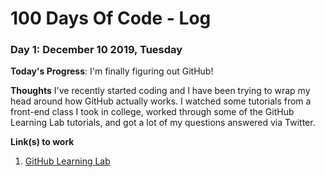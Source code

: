 # 100 Days Of Code - Log

<!--### Day 0: February 30, 2016 (Example 1)-->
<!--##### (delete me or comment me out)-->

<!--**Today's Progress**: Fixed CSS, worked on canvas functionality for the app.-->

<!--**Thoughts:** I really struggled with CSS, but, overall, I feel like I am slowly getting better at it. Canvas is still new for me, but I managed to figure out some basic functionality.-->

<!--**Link to work:** [Calculator App](http://www.example.com)-->

<!--### Day 0: February 30, 2016 (Example 2)-->
<!--##### (delete me or comment me out)-->

<!--**Today's Progress**: Fixed CSS, worked on canvas functionality for the app.-->

<!--**Thoughts**: I really struggled with CSS, but, overall, I feel like I am slowly getting better at it. Canvas is still new for me, but I managed to figure out some basic functionality.-->

<!--**Link(s) to work**: [Calculator App](http://www.example.com)-->


### Day 1: December 10 2019, Tuesday

**Today's Progress**: I'm finally figuring out GitHub!

**Thoughts** I've recently started coding and I have been trying to wrap my head around how GitHub actually works. I watched some tutorials from a front-end class I took in college, worked through some of the GitHub Learning Lab tutorials, and got a lot of my questions answered via Twitter.

**Link(s) to work**
1. [GitHub Learning Lab](https://lab.github.com/)
